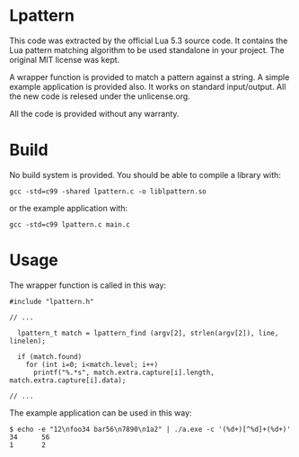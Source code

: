 # Lpattern

This code was extracted by the official Lua 5.3 source code. It contains the Lua
pattern matching algorithm to be used standalone in your project. The original
MIT license was kept.

A wrapper function is provided to match a pattern against a string. A simple
example application is provided also. It works on standard input/output. All
the new code is relesed under the unlicense.org.

All the code is provided without any warranty.

# Build

No build system is provided. You should be able to compile a library with:

```
gcc -std=c99 -shared lpattern.c -o liblpattern.so
```

or the example application with:


```
gcc -std=c99 lpattern.c main.c
```

# Usage

The wrapper function is called in this way:

```
#include "lpattern.h"

// ...

  lpattern_t match = lpattern_find (argv[2], strlen(argv[2]), line, linelen);

  if (match.found)
    for (int i=0; i<match.level; i++)
      printf("%.*s", match.extra.capture[i].length, match.extra.capture[i].data);

// ...
```

The example application can be used in this way:

```
$ echo -e "12\nfoo34 bar56\n7890\n1a2" | ./a.exe -c '(%d+)[^%d]+(%d+)'
34      56
1       2
```
